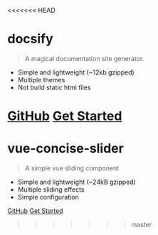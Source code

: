 <<<<<<< HEAD
# docsify

> A magical documentation site generator.

- Simple and lightweight (~12kb gzipped)
- Multiple themes
- Not build static html files


[GitHub](https://github.com/QingWei-Li/docsify/)
[Get Started](#quick-start)
=======
# vue-concise-slider

> A simple vue sliding component

- Simple and lightweight (~24kB gzipped)
- Multiple sliding effects
- Simple configuration


[GitHub](https://github.com/warpcgd/vue-concise-slider)
[Get Started](#vue-concise-slider)
>>>>>>> master
